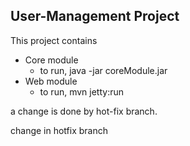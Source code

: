 ## User-Management Project

This project contains 
* Core module
    + to run, java -jar coreModule.jar
* Web module
    + to run, mvn jetty:run 

a change is done by hot-fix branch.

change in hotfix branch
